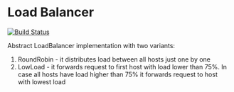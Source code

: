 Load Balancer
=============

[![Build Status](https://travis-ci.org/tomaszmadeyski/load_balancer.svg?branch=master)](https://travis-ci.org/tomaszmadeyski/load_balancer)

Abstract LoadBalancer implementation with two variants:

1. RoundRobin - it distributes load between all hosts just one by one
2. LowLoad - it forwards request to first host with load lower than 75%. 
In case all hosts have load higher than 75% it forwards request to host with lowest load

